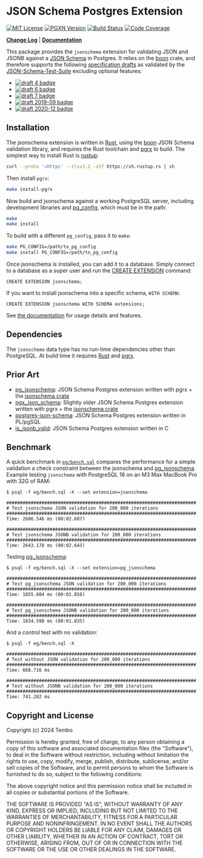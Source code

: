 JSON Schema Postgres Extension
==============================

[![MIT License](https://img.shields.io/badge/License-MIT-blue.svg)](https://opensource.org/licenses/MIT "⚖️ MIT License")
[![PGXN Version](https://badge.fury.io/pg/jsonschema.svg)](https://badge.fury.io/pg/jsonschema "⚙️ PGXN Version")
[![Build Status](https://github.com/tembo-io/pg-jsonschema-boon/actions/workflows/lint-and-test.yml/badge.svg)](https://github.com/tembo-io/pg-jsonschema-boon/actions/workflows/lint-and-test.yml "🧪 Lint and Test")
[![Code Coverage](https://codecov.io/gh/tembo-io/pg-jsonschema-boon/graph/badge.svg?token=DIFED324ZY)](https://codecov.io/gh/tembo-io/pg-jsonschema-boon "📊 Code Coverage")

**[Change Log](CHANGELOG.md)** | **[Documentation](doc/jsonschema.md)**

This package provides the `jsonschema` extension for validating JSON and JSONB
against a [JSON Schema] in Postgres. It relies on the [boon] crate, and
therefore supports the following [specification drafts] as validated by the
[JSON-Schema-Test-Suite] excluding optional features:

*   [![draft 4 badge]][draft 4 report]
*   [![draft 6 badge]][draft 6 report]
*   [![draft 7 badge]][draft 7 report]
*   [![draft 2019-09 badge]][draft 2019-09 report]
*   [![draft 2020-12 badge]][draft 2020-12 report]

Installation
------------

The jsonschema extension is written in [Rust], using the [boon] JSON Schema
validation library, and requires the Rust toolchain and [pgrx] to build. The
simplest way to install Rust is [rustup]:

``` sh
curl --proto '=https' --tlsv1.2 -sSf https://sh.rustup.rs | sh
```

Then install `pgrx`:

```sh
make install-pgrx
```

Now build and jsonschema against a working PostgreSQL server, including
development libraries and [pg_config], which must be in the path:

``` sh
make
make install
```

To build with a different `pg_config`, pass it to `make`:

``` sh
make PG_CONFIG=/path/to_pg_config
make install PG_CONFIG=/path/to_pg_config
```

Once jsonschema is installed, you can add it to a database. Simply connect to
a database as a super user and run the [CREATE EXTENSION] command:

``` postgres
CREATE EXTENSION jsonschema;
```

If you want to install jsonschema into a specific schema, `WITH SCHEMA`:

``` postgres
CREATE EXTENSION jsonschema WITH SCHEMA extensions;
```

See [the documentation](./doc/jsonschema.md) for usage details and features.

Dependencies
------------

The `jsonschema` data type has no run-time dependencies other than PostgreSQL.
At build time it requires [Rust] and [pgrx].

Prior Art
---------

*   [pg_jsonschema]: JSON Schema Postgres extension written with pgrx +
    the [jsonschema crate]
*   [pgx_json_schema]: Slightly older JSON Schema Postgres extension written
    with pgrx + the [jsonschema crate]
*   [postgres-json-schema]: JSON Schema Postgres extension written in PL/pgSQL
*   [is_jsonb_valid]: JSON Schema Postgres extension written in C

Benchmark
---------

A quick benchmark in [`eg/bench.sql`](eg/bench.sql) compares the performance
for a simple validation a check constraint between the jsonschema and
[pg_jsonschema]. Example testing `jsonschema` with PostgreSQL 16 on an M3 Max
MacBook Pro with 32G of RAM:

``` console
$ psql -f eg/bench.sql -X --set extension=jsonschema

######################################################################
# Test jsonschema JSON validation for 200_000 iterations
######################################################################
Time: 2686.546 ms (00:02.687)

######################################################################
# Test jsonschema JSONB validation for 200_000 iterations
######################################################################
Time: 2643.178 ms (00:02.643)
```

Testing [pg_jsonschema]:

``` console
$ psql -f eg/bench.sql -X --set extension=pg_jsonschema

######################################################################
# Test pg_jsonschema JSON validation for 200_000 iterations
######################################################################
Time: 1855.604 ms (00:01.856)

######################################################################
# Test pg_jsonschema JSONB validation for 200_000 iterations
######################################################################
Time: 1834.598 ms (00:01.835)
```

And a control test with no validation:

``` console
$ psql -f eg/bench.sql -X

######################################################################
# Test without JSON validation for 200_000 iterations
######################################################################
Time: 668.716 ms

######################################################################
# Test without JSONB validation for 200_000 iterations
######################################################################
Time: 741.202 ms
```

Copyright and License
---------------------

Copyright (c) 2024 Tembo

Permission is hereby granted, free of charge, to any person obtaining a copy
of this software and associated documentation files (the "Software"), to deal
in the Software without restriction, including without limitation the rights
to use, copy, modify, merge, publish, distribute, sublicense, and/or sell
copies of the Software, and to permit persons to whom the Software is
furnished to do so, subject to the following conditions:

The above copyright notice and this permission notice shall be included in all
copies or substantial portions of the Software.

THE SOFTWARE IS PROVIDED "AS IS", WITHOUT WARRANTY OF ANY KIND, EXPRESS OR
IMPLIED, INCLUDING BUT NOT LIMITED TO THE WARRANTIES OF MERCHANTABILITY,
FITNESS FOR A PARTICULAR PURPOSE AND NONINFRINGEMENT. IN NO EVENT SHALL THE
AUTHORS OR COPYRIGHT HOLDERS BE LIABLE FOR ANY CLAIM, DAMAGES OR OTHER
LIABILITY, WHETHER IN AN ACTION OF CONTRACT, TORT OR OTHERWISE, ARISING FROM,
OUT OF OR IN CONNECTION WITH THE SOFTWARE OR THE USE OR OTHER DEALINGS IN THE
SOFTWARE.

  [JSON Schema]: https://json-schema.org
  [specification drafts]: https://json-schema.org/specification
  [JSON-Schema-Test-Suite]: https://github.com/json-schema-org/JSON-Schema-Test-Suite
  [draft 4 badge]: https://img.shields.io/endpoint?url=https://bowtie.report/badges/rust-boon/compliance/draft4.json
  [draft 4 report]: https://bowtie.report/#/dialects/draft4 "boon draft 4 report"
  [draft 6 badge]: https://img.shields.io/endpoint?url=https://bowtie.report/badges/rust-boon/compliance/draft6.json
  [draft 6 report]: https://bowtie.report/#/dialects/draft6 "boon draft 6 report"
  [draft 7 badge]: https://img.shields.io/endpoint?url=https://bowtie.report/badges/rust-boon/compliance/draft7.json
  [draft 7 report]: https://bowtie.report/#/dialects/draft7 "boon draft 7 report"
  [draft 2019-09 badge]: https://img.shields.io/endpoint?url=https://bowtie.report/badges/rust-boon/compliance/draft2019-09.json
  [draft 2019-09 report]: https://bowtie.report/#/dialects/draft2019-09 "boon draft 2019-09 report"
  [draft 2020-12 badge]: https://img.shields.io/endpoint?url=https://bowtie.report/badges/rust-boon/compliance/draft2020-12.json
  [draft 2020-12 report]: https://bowtie.report/#/dialects/draft2020-12 "boon draft 2020-12 report"
  [boon]: https://github.com/santhosh-tekuri/boon/ "boon: JSONSchema (draft 2020-12, draft 2019-09, draft-7, draft-6, draft-4) Validation in Rust"
  [pgrx]: https://github.com/pgcentralfoundation/pgrx "pgrx: Build Postgres Extensions with Rust!"
  [PostgreSQL]: https://postgresql.org "PostgreSQL: The World's Most Advanced Open Source Relational Database"
  [rustup]: https://rustup.rs "rustup is an installer for Rust"
  [Rust]: https://www.rust-lang.org/ "Rust: A language empowering everyone to build reliable and efficient software"
  [pg_config]: https://www.postgresql.org/docs/current/app-pgconfig.html "PostgreSQL Docs: pg_config"
  [CREATE EXTENSION]: https://www.postgresql.org/docs/current/sql-createextension.html
    "PostgreSQL Docs: CREATE EXTENSION"
  [jsonschema crate]: https://docs.rs/jsonschema/latest/jsonschema/
  [pg_jsonschema]: https://github.com/supabase/pg_jsonschema
  [postgres-json-schema]: https://github.com/gavinwahl/postgres-json-schema
  [is_jsonb_valid]: https://github.com/furstenheim/is_jsonb_valid
  [pgx_json_schema]: https://github.com/jefbarn/pgx_json_schema
